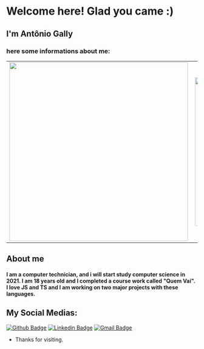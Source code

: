  
# Welcome here! Glad you came :)
 
## I'm Antônio Gally
### here some informations about me: 
<center>
<table>
  <tr>
    <td><img width="470px" align="left" src="https://github-readme-stats.vercel.app/api?username=AntonioGally&theme=vue&show_icons=true&icon_color=03ADDF&title_color=03ADDF&bg_color=0D1117&text_color=fafafa" /></td>
      <td><img width="390px" align="left" src="https://github-readme-stats.vercel.app/api/top-langs/?username=AntonioGally&layout=compact&title_color=03ADDF&bg_color=0D1117&text_color=fafafa" /></td>
  </tr>   
</table>
</center>
 
## About me 

#### I am a computer technician, and i will start study computer science in 2021. I am 18 years old and I completed a course work called "Quem Vai". I love JS and TS and I am working on two major projects with these languages.

## My Social Medias:
[![Github Badge](https://img.shields.io/badge/-Github-000?style=flat-square&logo=Github&logoColor=white&link=https://github.com/AntonioGally)](https://github.com/AntonioGally)
[![Linkedin Badge](https://img.shields.io/badge/-LinkedIn-blue?style=flat-square&logo=Linkedin&logoColor=white&link=https://www.linkedin.com/in/antônio-gally-089bab180/)](https://www.linkedin.com/in/antônio-gally-089bab180/)
[![Gmail Badge](https://img.shields.io/badge/-Gmail-c14438?style=flat-square&logo=Gmail&logoColor=white&link=mailto:antonio.gally@gmail.com)](mailto:antonio.gally@gmail.com)
 
- Thanks for visiting. 
 
